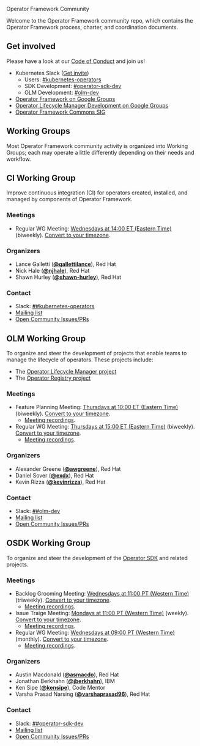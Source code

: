 <!---
This is an autogenerated file!

Please do not edit this file directly, but instead make changes to the
sigs.yaml file in the project root.

To understand how this file is generated, see https://git.k8s.io/community/generator/README.md
--->
Operator Framework Community

Welcome to the Operator Framework community repo, which contains the Operator
Framework process, charter, and coordination documents.

## Get involved

Please have a look at our [Code of Conduct](TODOlink) and join us!

* Kubernetes Slack ([Get invite](https://slack.k8s.io))
  * Users: [#kubernetes-operators](https://kubernetes.slack.com/messages/kubernetes-operators)
  * SDK Development: [#operator-sdk-dev](https://kubernetes.slack.com/messages/operator-sdk-dev)
  * OLM Development: [#olm-dev](https://kubernetes.slack.com/messages/olm-dev)
* [Operator Framework on Google Groups](https://groups.google.com/forum/#!forum/operator-framework)
* [Operator Lifecycle Manager Development on Google Groups](https://groups.google.com/forum/#!forum/operator-framework-olm-dev)
* [Operator Framework Commons SIG](https://commons.openshift.org/sig/OpenshiftOperators.html)

## Working Groups

Most Operator Framework community activity is organized into Working Groups;
each may operate a little differently depending on their needs and workflow.


## CI Working Group

Improve continuous integration (CI) for operators created, installed, and managed by components of Operator Framework.

### Meetings
* Regular WG Meeting: [Wednesdays at 14:00 ET (Eastern Time)](https://docs.google.com/document/d/14aUnEEIYmvUhnIvF_pl86-1BzJj9y6t1xY4ImIHtWXY/edit#heading=h.g1tg5lyjvb51) (biweekly). [Convert to your timezone](http://www.thetimezoneconverter.com/?t=14:00&tz=ET%20%28Eastern%20Time%29).
### Organizers

* Lance Galletti (**[@gallettilance](https://github.com/gallettilance)**), Red Hat
* Nick Hale (**[@njhale](https://github.com/njhale)**), Red Hat
* Shawn Hurley (**[@shawn-hurley](https://github.com/shawn-hurley)**), Red Hat

### Contact
- Slack: [##kubernetes-operators](https://kubernetes.slack.com/messages/kubernetes-operators)
- [Mailing list](https://groups.google.com/forum/#!forum/operator-framework-wg-ci)
- [Open Community Issues/PRs](https://github.com/kubernetes/community/labels/wg%2Fci)

## OLM Working Group

To organize and steer the development of projects that enable teams to manage the lifecycle of operators. These projects include:
  - The [Operator Lifecycle Manager project](https://github.com/operator-framework/operator-lifecycle-manager)
  - The [Operator Registry project](https://github.com/operator-framework/operator-registry)

### Meetings
* Feature Planning Meeting: [Thursdays at 10:00 ET (Eastern Time)](https://docs.google.com/document/d/1LMQ5QlEYgGBeSc75fhHh-VFJ8_B2j4ieBcagIa-QfwU/edit) (biweekly). [Convert to your timezone](http://www.thetimezoneconverter.com/?t=10:00&tz=ET%20%28Eastern%20Time%29).
  * [Meeting recordings](https://www.youtube.com/playlist?list=PLEcO8aSeUjeXoywfA_VQdxkqP00-VBzEA).
* Regular WG Meeting: [Thursdays at 15:00 ET (Eastern Time)](https://docs.google.com/document/d/1Zuv-BoNFSwj10_zXPfaS9LWUQUCak2c8l48d0-AhpBw/edit) (biweekly). [Convert to your timezone](http://www.thetimezoneconverter.com/?t=15:00&tz=ET%20%28Eastern%20Time%29).
  * [Meeting recordings](https://www.youtube.com/playlist?list=PLEcO8aSeUjeXDvBtPlaAvPTaknPR0Uwi-).
### Organizers

* Alexander Greene (**[@awgreene](https://github.com/awgreene)**), Red Hat
* Daniel Sover (**[@exdx](https://github.com/exdx)**), Red Hat
* Kevin Rizza (**[@kevinrizza](https://github.com/kevinrizza)**), Red Hat

### Contact
- Slack: [##olm-dev](https://kubernetes.slack.com/messages/olm-dev)
- [Mailing list](https://groups.google.com/forum/#!forum/operator-framework-olm-dev)
- [Open Community Issues/PRs](https://github.com/kubernetes/community/labels/wg%2Folm)

## OSDK Working Group

To organize and steer the development of the [Operator SDK](https://github.com/operator-framework/operator-sdk) and related projects.
### Meetings
* Backlog Grooming Meeting: [Wednesdays at 11:00 PT (Western Time)](https://docs.google.com/document/d/1ujWb-rSJ4JWeHLVxK0WS5ZuSJgeESG42MDeYjSl9Q6U/edit) (triweekly). [Convert to your timezone](http://www.thetimezoneconverter.com/?t=11:00&tz=PT%20%28Western%20Time%29).
  * [Meeting recordings](https://www.youtube.com/playlist?list=PLEcO8aSeUjeXxkVh27ExScB_wEmhBLY7g).
* Issue Traige Meeting: [Mondays at 11:00 PT (Western Time)](https://github.com/operator-framework/operator-sdk/issues?q=is%3Aopen+is%3Aissue+no%3Amilestone+sort%3Acreated-asc) (weekly). [Convert to your timezone](http://www.thetimezoneconverter.com/?t=11:00&tz=PT%20%28Western%20Time%29).
  * [Meeting recordings](https://www.youtube.com/playlist?list=PLEcO8aSeUjeXxkVh27ExScB_wEmhBLY7g).
* Regular WG Meeting: [Wednesdays at 09:00 PT (Western Time)](https://docs.google.com/document/d/1ujWb-rSJ4JWeHLVxK0WS5ZuSJgeESG42MDeYjSl9Q6U/edit) (monthly). [Convert to your timezone](http://www.thetimezoneconverter.com/?t=09:00&tz=PT%20%28Western%20Time%29).
  * [Meeting recordings](https://www.youtube.com/playlist?list=PLEcO8aSeUjeXHH9ZVSJzx4wJBgkN9BhVP).
### Organizers

* Austin Macdonald (**[@asmacdo](https://github.com/asmacdo)**), Red Hat
* Jonathan Berkhahn (**[@jberkhahn](https://github.com/jberkhahn)**), IBM
* Ken Sipe (**[@kensipe](https://github.com/kensipe)**), Code Mentor
* Varsha Prasad Narsing (**[@varshaprasad96](https://github.com/varshaprasad96)**), Red Hat

### Contact
- Slack: [##operator-sdk-dev](https://kubernetes.slack.com/messages/operator-sdk-dev)
- [Mailing list](https://groups.google.com/forum/#!forum/operator-framework)
- [Open Community Issues/PRs](https://github.com/kubernetes/community/labels/wg%2Fosdk)

<!-- BEGIN CUSTOM CONTENT -->

<!-- END CUSTOM CONTENT -->
